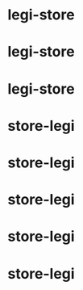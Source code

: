 # legi-store
# legi-store
# legi-store
# store-legi
# store-legi
# store-legi
# store-legi
# store-legi
